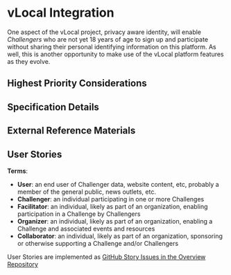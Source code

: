 <!--
 Copyright (C) 2023 Innovate for Vegas Foundation
 
 This file is part of ov-challengers.
 
 ov-challengers is free software: you can redistribute it and/or modify
 it under the terms of the GNU General Public License as published by
 the Free Software Foundation, either version 3 of the License, or
 (at your option) any later version.
 
 ov-challengers is distributed in the hope that it will be useful,
 but WITHOUT ANY WARRANTY; without even the implied warranty of
 MERCHANTABILITY or FITNESS FOR A PARTICULAR PURPOSE.  See the
 GNU General Public License for more details.
 
 You should have received a copy of the GNU General Public License
 along with ov-challengers.  If not, see <http://www.gnu.org/licenses/>.
-->

# vLocal Integration

One aspect of the vLocal project, privacy aware identity, will enable *Challengers* who are not yet 18 years of age to sign up and participate without sharing their personal identifying information on this platform. As well, this is another opportunity to make use of the vLocal platform features as they evolve.

## Highest Priority Considerations

## Specification Details

## External Reference Materials

## User Stories

**Terms**:

- **User**: an end user of Challenger data, website content, etc, probably a member of the general public, news outlets, etc.
- **Challenger**: an individual participating in one or more Challenges
- **Facilitator**: an individual, likely as part of an organization, enabling participation in a Challenge by Challengers
- **Organizer**: an individual, likely as part of an organization, enabling a Challenge and associated events and resources
- **Collaborator**: an individual, likely as part of an organization, sponsoring or otherwise supporting a Challenge and/or Challengers

User Stories are implemented as [GitHub Story Issues in the Overview Repository](https://github.com/InnovateForVegas/ov-challengers/issues)
